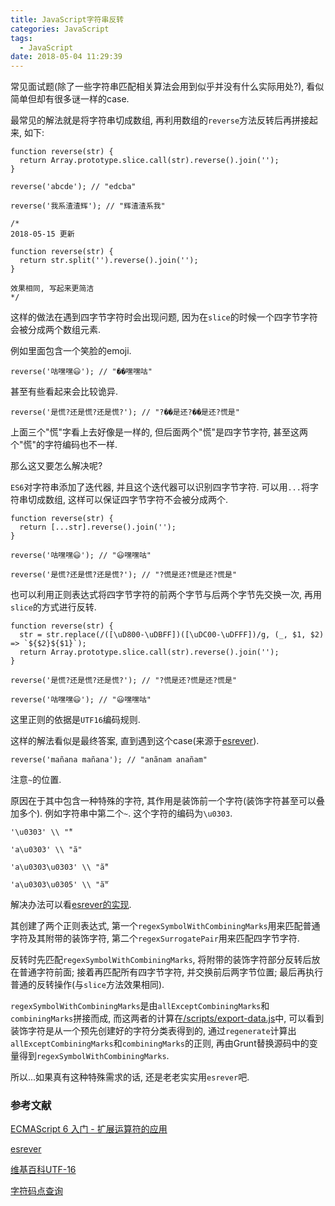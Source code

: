 ```yaml
---
title: JavaScript字符串反转
categories: JavaScript
tags:
  - JavaScript
date: 2018-05-04 11:29:39
---
```


常见面试题(除了一些字符串匹配相关算法会用到似乎并没有什么实际用处?), 看似简单但却有很多谜一样的case.

最常见的解法就是将字符串切成数组, 再利用数组的`reverse`方法反转后再拼接起来, 如下:

```
function reverse(str) {
  return Array.prototype.slice.call(str).reverse().join('');
}

reverse('abcde'); // "edcba"

reverse('我系渣渣辉'); // "辉渣渣系我"

/*
2018-05-15 更新

function reverse(str) {
  return str.split('').reverse().join('');
}

效果相同, 写起来更简洁
*/
```

这样的做法在遇到四字节字符时会出现问题, 因为在`slice`的时候一个四字节字符会被分成两个数组元素.

例如里面包含一个笑脸的emoji.
```
reverse('咕嘿嘿😃'); // "��嘿嘿咕"
```

甚至有些看起来会比较诡异.

```
reverse('是慌?还是慌?还是慌?'); // "?��是还?��是还?慌是"
```

上面三个"慌"字看上去好像是一样的, 但后面两个"慌"是四字节字符, 甚至这两个"慌"的字符编码也不一样.

那么这又要怎么解决呢?

<!-- more -->

`ES6`对字符串添加了迭代器, 并且这个迭代器可以识别四字节字符. 可以用`...`将字符串切成数组, 这样可以保证四字节字符不会被分成两个.

```
function reverse(str) {
  return [...str].reverse().join('');
}

reverse('咕嘿嘿😃'); // "😃嘿嘿咕"

reverse('是慌?还是慌?还是慌?'); // "?慌是还?慌是还?慌是"
```

也可以利用正则表达式将四字节字符的前两个字节与后两个字节先交换一次, 再用`slice`的方式进行反转.

```
function reverse(str) {
  str = str.replace(/([\uD800-\uDBFF])([\uDC00-\uDFFF])/g, (_, $1, $2) => `${$2}${$1}`);
  return Array.prototype.slice.call(str).reverse().join('');
}

reverse('是慌?还是慌?还是慌?'); // "?慌是还?慌是还?慌是"

reverse('咕嘿嘿😃'); // "😃嘿嘿咕"
```

这里正则的依据是`UTF16`编码规则.

这样的解法看似是最终答案, 直到遇到这个case(来源于[esrever](https://github.com/mathiasbynens/esrever)).

```
reverse('mañana mañana'); // "anãnam anañam"
```

注意`~`的位置.

原因在于其中包含一种特殊的字符, 其作用是装饰前一个字符(装饰字符甚至可以叠加多个). 例如字符串中第二个`~`. 这个字符的编码为`\u0303`.

```
'\u0303' \\ "̃"

'a\u0303' \\ "ã"

'a\u0303\u0303' \\ "ã̃"

'a\u0303\u0305' \\ "ã̅"
```

解决办法可以看[esrever的实现](https://github.com/mathiasbynens/esrever/blob/master/esrever.js#L20).

其创建了两个正则表达式, 第一个`regexSymbolWithCombiningMarks`用来匹配普通字符及其附带的装饰字符, 第二个`regexSurrogatePair`用来匹配四字节字符.

反转时先匹配`regexSymbolWithCombiningMarks`, 将附带的装饰字符部分反转后放在普通字符前面; 接着再匹配所有四字节字符, 并交换前后两字节位置; 最后再执行普通的反转操作(与`slice`方法效果相同).

`regexSymbolWithCombiningMarks`是由`allExceptCombiningMarks`和`combiningMarks`拼接而成, 而这两者的计算在[/scripts/export-data.js](https://github.com/mathiasbynens/esrever/blob/master/scripts/export-data.js)中, 可以看到装饰字符是从一个预先创建好的字符分类表得到的, 通过`regenerate`计算出`allExceptCombiningMarks`和`combiningMarks`的正则, 再由Grunt替换源码中的变量得到`regexSymbolWithCombiningMarks`.

所以...如果真有这种特殊需求的话, 还是老老实实用`esrever`吧.

### 参考文献

[ECMAScript 6 入门 - 扩展运算符的应用](http://es6.ruanyifeng.com/#docs/array#%E6%89%A9%E5%B1%95%E8%BF%90%E7%AE%97%E7%AC%A6%E7%9A%84%E5%BA%94%E7%94%A8)

[esrever](https://github.com/mathiasbynens/esrever)

[维基百科UTF-16](https://zh.wikipedia.org/wiki/UTF-16)

[字符码点查询](https://codepoints.net/)
